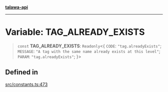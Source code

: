 [**talawa-api**](../../README.md)

***

# Variable: TAG\_ALREADY\_EXISTS

> `const` **TAG\_ALREADY\_EXISTS**: `Readonly`\<\{ `CODE`: `"tag.alreadyExists"`; `MESSAGE`: `"A tag with the same name already exists at this level"`; `PARAM`: `"tag.alreadyExists"`; \}\>

## Defined in

[src/constants.ts:473](https://github.com/Suyash878/talawa-api/blob/e4413cec641a837926071678fed3c7f67234e31e/src/constants.ts#L473)
